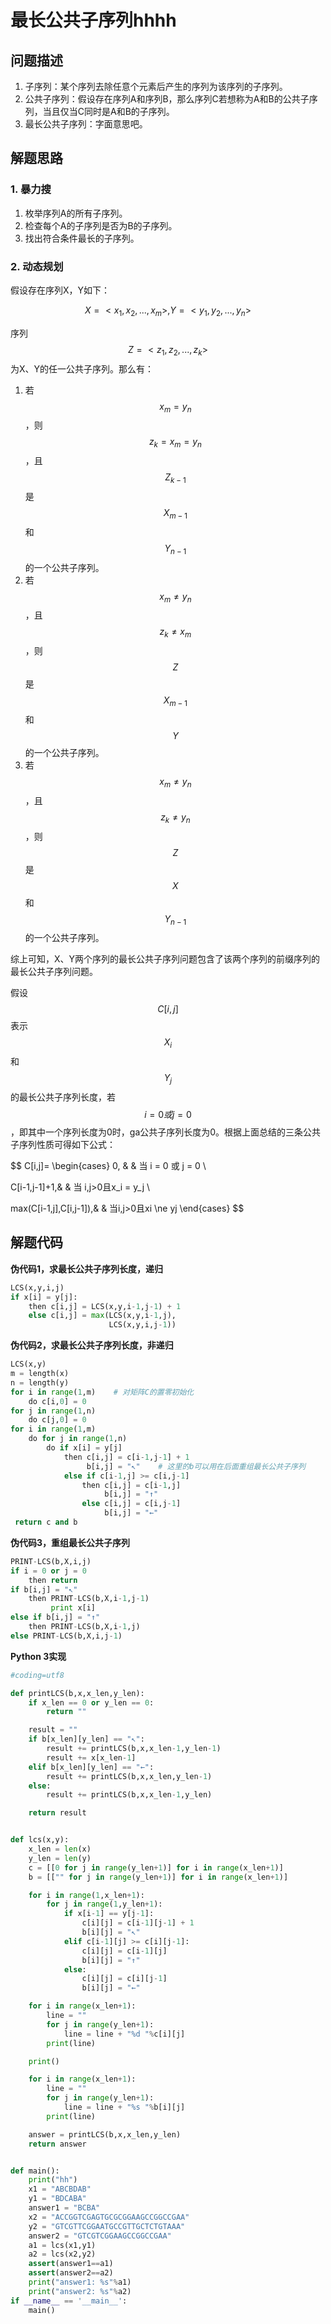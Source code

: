 # 最长公共子序列hhhh

## 问题描述

1. 子序列：某个序列去除任意个元素后产生的序列为该序列的子序列。
2. 公共子序列：假设存在序列A和序列B，那么序列C若想称为A和B的公共子序列，当且仅当C同时是A和B的子序列。
3. 最长公共子序列：字面意思吧。

## 解题思路

### 1. 暴力搜

1. 枚举序列A的所有子序列。
2. 检查每个A的子序列是否为B的子序列。
3. 找出符合条件最长的子序列。

### 2. 动态规划

假设存在序列X，Y如下：

$$X = <x_1,x_2,...,x_m>, Y = <y_1,y_2,...,y_n>$$

序列$$Z = <z_1,z_2,...,z_k>$$为X、Y的任一公共子序列。那么有：

1. 若$$x_m = y_n$$，则$$z_k = x_m = y_n$$，且$$Z_{k-1}$$是$$X_{m-1}$$和$$Y_{n-1}$$的一个公共子序列。
2. 若$$x_m ≠ y_n$$，且$$z_k ≠ x_m$$，则$$Z$$是$$X_{m-1}$$和$$Y$$的一个公共子序列。
3. 若$$x_m ≠ y_n$$，且$$z_k ≠ y_n$$，则$$Z$$是$$X$$和$$Y_{n-1}$$的一个公共子序列。

综上可知，X、Y两个序列的最长公共子序列问题包含了该两个序列的前缀序列的最长公共子序列问题。

假设$$C[i,j]$$表示$$X_i$$和$$Y_j$$的最长公共子序列长度，若$$i=0或j=0$$，即其中一个序列长度为0时，ga公共子序列长度为0。根据上面总结的三条公共子序列性质可得如下公式：


$$
C[i,j]=
\begin{cases}
0, & & 当 i = 0 或 j = 0 \\

C[i-1,j-1]+1,& & 当 i,j>0且x_i = y_j \\

max(C[i-1,j],C[i,j-1]),& & 当i,j>0且xi \ne yj
\end{cases}
$$


## 解题代码

**伪代码1，求最长公共子序列长度，递归**

```py
LCS(x,y,i,j)
if x[i] = y[j]:
    then c[i,j] = LCS(x,y,i-1,j-1) + 1
    else c[i,j] = max(LCS(x,y,i-1,j),
                      LCS(x,y,i,j-1))
```

**伪代码2，求最长公共子序列长度，非递归**

```py
LCS(x,y)
m = length(x)
n = length(y)
for i in range(1,m)    # 对矩阵C的置零初始化
    do c[i,0] = 0
for j in range(1,n)
    do c[j,0] = 0
for i in range(1,m)
    do for j in range(1,n)
        do if x[i] = y[j]
            then c[i,j] = c[i-1,j-1] + 1
                 b[i,j] = "↖"    # 这里的b可以用在后面重组最长公共子序列
            else if c[i-1,j] >= c[i,j-1]
                then c[i,j] = c[i-1,j]
                     b[i,j] = "↑"
                else c[i,j] = c[i,j-1]
                     b[i,j] = "←"
 return c and b
```

**伪代码3，重组最长公共子序列**

```py
PRINT-LCS(b,X,i,j)
if i = 0 or j = 0
    then return
if b[i,j] = "↖"
    then PRINT-LCS(b,X,i-1,j-1)
         print x[i]
else if b[i,j] = "↑"
    then PRINT-LCS(b,X,i-1,j)
else PRINT-LCS(b,X,i,j-1)
```

**Python 3实现**

```py
#coding=utf8

def printLCS(b,x,x_len,y_len):
    if x_len == 0 or y_len == 0:
        return ""

    result = ""
    if b[x_len][y_len] == "↖":
        result += printLCS(b,x,x_len-1,y_len-1)
        result += x[x_len-1]
    elif b[x_len][y_len] == "←":
        result += printLCS(b,x,x_len,y_len-1)
    else:
        result += printLCS(b,x,x_len-1,y_len)

    return result


def lcs(x,y):
    x_len = len(x)
    y_len = len(y)
    c = [[0 for j in range(y_len+1)] for i in range(x_len+1)]
    b = [["" for j in range(y_len+1)] for i in range(x_len+1)]

    for i in range(1,x_len+1):
        for j in range(1,y_len+1):
            if x[i-1] == y[j-1]:
                c[i][j] = c[i-1][j-1] + 1
                b[i][j] = "↖"
            elif c[i-1][j] >= c[i][j-1]:
                c[i][j] = c[i-1][j]
                b[i][j] = "↑"
            else:
                c[i][j] = c[i][j-1]
                b[i][j] = "←"

    for i in range(x_len+1):
        line = ""
        for j in range(y_len+1):
            line = line + "%d "%c[i][j]
        print(line)

    print()

    for i in range(x_len+1):
        line = ""
        for j in range(y_len+1):
            line = line + "%s "%b[i][j]
        print(line)

    answer = printLCS(b,x,x_len,y_len)
    return answer


def main():
    print("hh")
    x1 = "ABCBDAB"
    y1 = "BDCABA"
    answer1 = "BCBA"
    x2 = "ACCGGTCGAGTGCGCGGAAGCCGGCCGAA"
    y2 = "GTCGTTCGGAATGCCGTTGCTCTGTAAA"
    answer2 = "GTCGTCGGAAGCCGGCCGAA"
    a1 = lcs(x1,y1)
    a2 = lcs(x2,y2)
    assert(answer1==a1)
    assert(answer2==a2)
    print("answer1: %s"%a1)
    print("answer2: %s"%a2)
if __name__ == '__main__':
    main()
```



